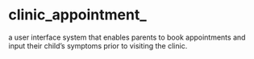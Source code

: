 # clinic_appointment_
a user interface system that enables parents to book appointments and input their child’s symptoms prior to visiting the clinic.
